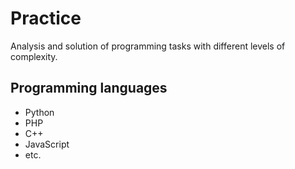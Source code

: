 # Practice
Analysis and solution of programming tasks with different levels of complexity.

## Programming languages
* Python
* PHP
* C++
* JavaScript
* etc.